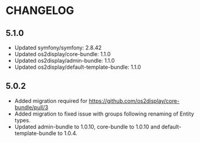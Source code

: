 # CHANGELOG

## 5.1.0

* Updated symfony/symfony: 2.8.42
* Updated os2display/core-bundle: 1.1.0
* Updated os2display/admin-bundle: 1.1.0
* Updated os2display/default-template-bundle: 1.1.0

## 5.0.2

* Added migration required for https://github.com/os2display/core-bundle/pull/3
* Added migration to fixed issue with groups following renaming of Entity types.
* Updated admin-bundle to 1.0.10, core-bundle to 1.0.10 and default-template-bundle to 1.0.4.
